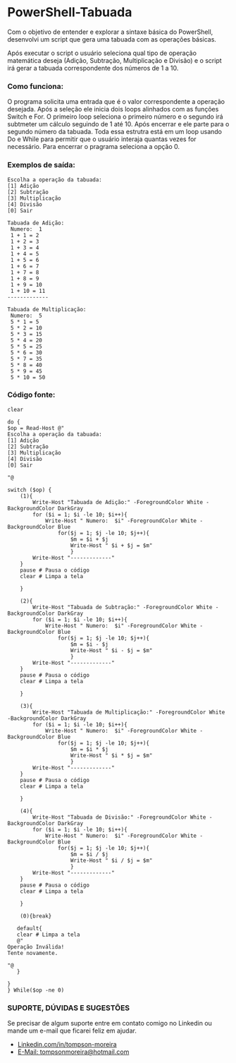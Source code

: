 # PowerShell-Tabuada
Com o objetivo de entender e explorar a sintaxe básica do PowerShell, desenvolvi um script que gera uma tabuada com as operações básicas.

Após executar o script o usuário seleciona qual tipo de operação matemática deseja (Adição, Subtração, Multiplicação e Divisão) e o script irá gerar a tabuada correspondente dos números de 1 a 10.

### Como funciona:
O programa solicita uma entrada que é o valor correspondente a operação desejada. Após a seleção ele inicia dois loops alinhados com as funções Switch e For. O primeiro loop seleciona o primeiro número e o segundo irá subtmeter um cálculo seguindo de 1 até 10. Após encerrar e ele parte para o segundo número da tabuada. Toda essa estrutra está em um loop usando Do e While para permitir que o usuário interaja quantas vezes for necessário.
Para encerrar o pragrama seleciona a opção 0.

### Exemplos de saída:
```
Escolha a operação da tabuada:
[1] Adição
[2] Subtração
[3] Multiplicação
[4] Divisão
[0] Sair
```
```
Tabuada de Adição:
 Numero:  1
 1 + 1 = 2
 1 + 2 = 3
 1 + 3 = 4
 1 + 4 = 5
 1 + 5 = 6
 1 + 6 = 7
 1 + 7 = 8
 1 + 8 = 9
 1 + 9 = 10
 1 + 10 = 11
-------------
```
```
Tabuada de Multiplicação:
 Numero:  5
 5 * 1 = 5
 5 * 2 = 10
 5 * 3 = 15
 5 * 4 = 20
 5 * 5 = 25
 5 * 6 = 30
 5 * 7 = 35
 5 * 8 = 40
 5 * 9 = 45
 5 * 10 = 50
```

### Código fonte:
```
clear

do {
$op = Read-Host @"
Escolha a operação da tabuada:
[1] Adição
[2] Subtração
[3] Multiplicação
[4] Divisão
[0] Sair

"@

switch ($op) {
    (1){
        Write-Host "Tabuada de Adição:" -ForegroundColor White -BackgroundColor DarkGray
        for ($i = 1; $i -le 10; $i++){
            Write-Host " Numero:  $i" -ForegroundColor White -BackgroundColor Blue
                for($j = 1; $j -le 10; $j++){ 
                    $m = $i + $j   
                    Write-Host " $i + $j = $m" 
                    }
        Write-Host "-------------"
    }
    pause # Pausa o código
    clear # Limpa a tela
       
    }

    (2){
        Write-Host "Tabuada de Subtração:" -ForegroundColor White -BackgroundColor DarkGray
        for ($i = 1; $i -le 10; $i++){
            Write-Host " Numero:  $i" -ForegroundColor White -BackgroundColor Blue
                for($j = 1; $j -le 10; $j++){ 
                    $m = $i - $j   
                    Write-Host " $i - $j = $m" 
                    }
        Write-Host "-------------"
    }
    pause # Pausa o código
    clear # Limpa a tela
       
    }

    (3){
        Write-Host "Tabuada de Multiplicação:" -ForegroundColor White -BackgroundColor DarkGray
        for ($i = 1; $i -le 10; $i++){
            Write-Host " Numero:  $i" -ForegroundColor White -BackgroundColor Blue
                for($j = 1; $j -le 10; $j++){ 
                    $m = $i * $j   
                    Write-Host " $i * $j = $m" 
                    }
        Write-Host "-------------"
    }
    pause # Pausa o código
    clear # Limpa a tela
       
    }

    (4){
        Write-Host "Tabuada de Divisão:" -ForegroundColor White -BackgroundColor DarkGray
        for ($i = 1; $i -le 10; $i++){
            Write-Host " Numero:  $i" -ForegroundColor White -BackgroundColor Blue
                for($j = 1; $j -le 10; $j++){ 
                    $m = $i / $j   
                    Write-Host " $i / $j = $m" 
                    }
        Write-Host "-------------"
    }
    pause # Pausa o código
    clear # Limpa a tela
       
    }

    (0){break}

   default{
   clear # Limpa a tela
   @"
Operação Inválida!
Tente novamente.

"@
   }

}
} While($op -ne 0)
```

### SUPORTE, DÚVIDAS E SUGESTÕES
Se precisar de algum suporte entre em contato comigo no Linkedin ou mande um e-mail que ficarei feliz em ajudar.
- [Linkedin.com/in/tompson-moreira](https://www.linkedin.com/in/tompson-moreira/)
- [E-Mail: tompsonmoreira@hotmail.com](tompsonmoreira@hotmail.com)


